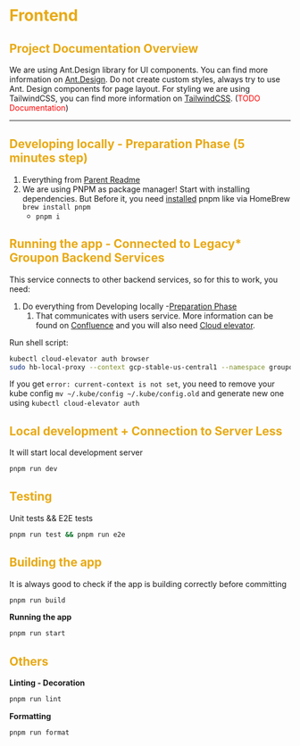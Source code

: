 # <font color="#e8a913">Frontend</font>

## <font color="#e8a913">Project Documentation Overview</font>

We are using Ant.Design library for UI components. 
You can find more information on [Ant.Design](https://ant.design/components/overview/). 
Do not create custom styles, always try to use Ant. Design components for page layout. 
For styling we are using TailwindCSS, you can find more information on [TailwindCSS](https://tailwindcss.com/docs).
(<font color="#ff0000">TODO Documentation</font>)

---
## <font color="#e8a913">Developing locally - Preparation Phase  (5 minutes step)</font>

1) Everything from [Parent Readme](../README.md)
2) We are using PNPM as package manager! Start with installing dependencies. But Before it, you need [installed](https://pnpm.io/installation) pnpm like via HomeBrew `brew install pnpm`
    - `pnpm i`

## <font color="#e8a913">Running the app - Connected to Legacy* Groupon Backend Services</font>
This service connects to other backend services, so for this to work,
you need: 
1) Do everything from Developing locally -[Preparation Phase](../README.md)
   1) That communicates with users service. More information can be found on [Confluence](https://groupondev.atlassian.net/wiki/spaces/JTIER/pages/37735732357/Running+Locally) 
   and you will also need [Cloud elevator](https://groupondev.atlassian.net/wiki/spaces/IS/pages/80352510009/Installing+Cloud-elevator+and+Port+Forwarding).

Run shell script:
```bash
kubectl cloud-elevator auth browser
sudo hb-local-proxy --context gcp-stable-us-central1 --namespace groupon-admin-staging
```

If you get `error: current-context is not set`, you need to remove your kube config `mv ~/.kube/config ~/.kube/config.old` and generate new one using `kubectl cloud-elevator auth`


## <font color="#e8a913">Local development + Connection to Server Less</font>

It will start local development server
```bash
pnpm run dev
```

## <font color="#e8a913">Testing</font> 
Unit tests && E2E tests
```bash
pnpm run test && pnpm run e2e
```

## <font color="#e8a913">Building the app</font>
It is always good to check if the app is building correctly before committing
```bash
pnpm run build
```

**Running the app**
```bash
pnpm run start
```

## <font color="#e8a913">Others</font>

**Linting - Decoration**
```bash
pnpm run lint
```

**Formatting**
```bash
pnpm run format
```

